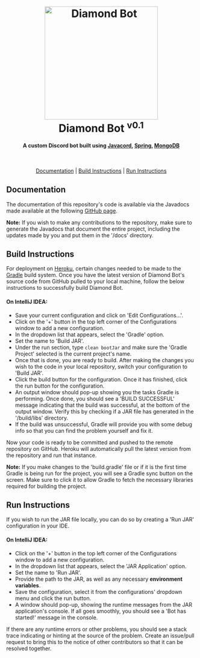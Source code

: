 <h1 align="center">
  <a href="https://github.com/prithvidiamond1/DiamondBot"><img src="https://i.imgur.com/ERxQB6z.png" height=300 alt="Diamond Bot"></a>
  <br>
  Diamond Bot <sup>v0.1</sup>
</h1>
<h4 align="center">A custom Discord bot built using <a href="https://github.com/Javacord/Javacord">Javacord</a>, <a href="https://spring.io/">Spring</a>, <a href="https://www.mongodb.com/">MongoDB</a></h4>
<br>

<p align="center">
  <a href="#documentation">Documentation</a> | <a href="#build-instructions">Build Instructions</a> | <a href="#run-instructions">Run Instructions</a>
</p>

## Documentation
The documentation of this repository's code is available via the Javadocs made available at the following [GitHub page](https://prithvidiamond1.github.io/DiamondBot/).

**Note:** If you wish to make any contributions to the repository, make sure to generate the Javadocs that document the entire project, including the updates made by you and put them in the '/docs' directory.

## Build Instructions

For deployment on [Heroku](https://www.heroku.com/), certain changes needed to be made to the [Gradle](https://gradle.org/) build system. Once you have the latest version of Diamond Bot's source code from GitHub pulled to your local machine, follow the below instructions to successfully build Diamond Bot.

#### On IntelliJ IDEA:

* Save your current configuration and click on 'Edit Configurations...'.
* Click on the '+' button in the top left corner of the Configurations window to add a new configuration.
* In the dropdown list that appears, select the 'Gradle' option.
* Set the name to 'Build JAR'.
* Under the run section, type `clean bootJar` and make sure the 'Gradle Project' selected is the current project's name.
* Once that is done, you are ready to build. After making the changes you wish to the code in your local repository, switch your configuration to 'Build JAR'.
* Click the build button for the configuration. Once it has finished, click the run button for the configuration.
* An output window should pop-up showing you the tasks Gradle is performing. Once done, you should see a 'BUILD SUCCESSFUL' message indicating that the build was successful, at the bottom of the output window. 
Verify this by checking if a JAR file has generated in the '/build/libs' directory.
* If the build was unsuccessful, Gradle will provide you with some debug info so that you can find the problem yourself and fix it.

Now your code is ready to be committed and pushed to the remote repository on GitHub. Heroku will automatically pull the latest version from the repository and run that instance.

**Note:** If you make changes to the 'build.gradle' file or if it is the first time Gradle is being run for the project, you will see a Gradle sync button on the screen. 
Make sure to click it to allow Gradle to fetch the necessary libraries required for building the project.

## Run Instructions

If you wish to run the JAR file locally, you can do so by creating a 'Run JAR' configuration in your IDE.

#### On IntelliJ IDEA:

* Click on the '+' button in the top left corner of the Configurations window to add a new configuration.
* In the dropdown list that appears, select the 'JAR Application' option.
* Set the name to 'Run JAR'.
* Provide the path to the JAR, as well as any necessary **environment variables**.
* Save the configuration, select it from the configurations' dropdown menu and click the run button.
* A window should pop-up, showing the runtime messages from the JAR application's console. If all goes smoothly, you 
should see a 'Bot has started!' message in the console.

If there are any runtime errors or other problems, you should see a stack trace indicating or hinting at the source of the problem. Create an issue/pull request to bring this to the notice of other contributors so that it can be resolved together.
